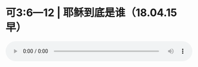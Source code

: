 # 可3:6—12 | 耶稣到底是谁（18.04.15早）

<audio style="width: 100%;" preload="false" controls controlslist="nodownload"><source src="http://file.simai.life/audio/mp3/old/24300.mp3" type="audio/mpeg">Your browser does not support the audio element.</audio>


